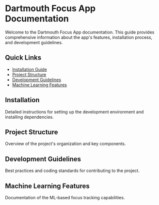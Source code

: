# Dartmouth Focus App Documentation

Welcome to the Dartmouth Focus App documentation. This guide provides comprehensive information about the app's features, installation process, and development guidelines.

## Quick Links

- [Installation Guide](#installation)
- [Project Structure](#project-structure)
- [Development Guidelines](#development-guidelines)
- [Machine Learning Features](#machine-learning-features)

## Installation

Detailed instructions for setting up the development environment and installing dependencies.

## Project Structure

Overview of the project's organization and key components.

## Development Guidelines

Best practices and coding standards for contributing to the project.

## Machine Learning Features

Documentation of the ML-based focus tracking capabilities. 